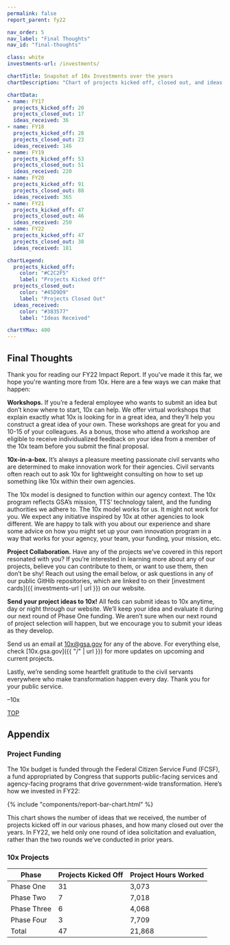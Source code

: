 ```yaml
---
permalink: false
report_parent: fy22

nav_order: 5
nav_label: "Final Thoughts"
nav_id: "final-thoughts"

class: white
investments-url: /investments/

chartTitle: Snapshot of 10x Investments over the years
chartDescription: "Chart of projects kicked off, closed out, and ideas received, by fiscal year from 2017 to 2022"

chartData:
- name: FY17
  projects_kicked_off: 20
  projects_closed_out: 17
  ideas_received: 36
- name: FY18
  projects_kicked_off: 28
  projects_closed_out: 23
  ideas_received: 146
- name: FY19
  projects_kicked_off: 53
  projects_closed_out: 51
  ideas_received: 220
- name: FY20
  projects_kicked_off: 91
  projects_closed_out: 88
  ideas_received: 365
- name: FY21
  projects_kicked_off: 47
  projects_closed_out: 46
  ideas_received: 250
- name: FY22
  projects_kicked_off: 47
  projects_closed_out: 38
  ideas_received: 181

chartLegend:
  projects_kicked_off:
    color: "#C2C2F5"
    label: "Projects Kicked Off" 
  projects_closed_out:
    color: "#45D9D9"
    label: "Projects Closed Out" 
  ideas_received:
    color: "#383577"
    label: "Ideas Received" 

chartYMax: 400
---
```

## Final Thoughts

Thank you for reading our FY22 Impact Report. If you've made it this far, we hope you're wanting more from 10x. Here are a few ways we can make that happen:

**Workshops.** If you’re a federal employee who wants to submit an idea but don’t know where to start, 10x can help. We offer virtual workshops that explain exactly what 10x is looking for in a great idea, and they’ll help you construct a great idea of your own. These workshops are great for you and 10-15 of your colleagues. As a bonus, those who attend a workshop are eligible to receive individualized feedback on your idea from a member of the 10x team before you submit the final proposal.

**10x-in-a-box.** It’s always a pleasure meeting passionate civil servants who are determined to make innovation work for their agencies. Civil servants often reach out to ask 10x for lightweight consulting on how to set up something like 10x within their own agencies.

The 10x model is designed to function within our agency context. The 10x program reflects GSA’s mission, TTS’ technology talent, and the funding authorities we adhere to. The 10x model works for us. It might not work for you. We expect any initiative inspired by 10x at other agencies to look different. We are happy to talk with you about our experience and share some advice on how you might set up your own innovation program in a way that works for your agency, your team, your funding, your mission, etc.

**Project Collaboration.** Have any of the projects we’ve covered in this report resonated with you? If you’re interested in learning more about any of our projects, believe you can contribute to them, or want to use them, then don’t be shy! Reach out using the email below, or ask questions in any of our public GitHib repositories, which are linked to on their [investment cards]({{ investments-url | url }}) on our website.

**Send your project ideas to 10x!** All feds can submit ideas to 10x anytime, day or night through our website. We’ll keep your idea and evaluate it during our next round of Phase One funding. We aren’t sure when our next round of project selection will happen, but we encourage you to submit your ideas as they develop.

Send us an email at 10x@gsa.gov for any of the above. For everything else, check [10x.gsa.gov]({{ "/" | url }}) for more updates on upcoming and current projects.

Lastly, we’re sending some heartfelt gratitude to the civil servants everywhere who make transformation happen every day. Thank you for your public service.

–10x

<div class="display-flex flex-justify-end margin-top-2">
    <a class="usa-button to-top" href="#top">TOP</a>
</div>

<div class="TxBreak TxBreak__accent-green TxBreak__extraWide"></div>

## Appendix

### Project Funding

The 10x budget is funded through the Federal Citizen Service Fund (FCSF), a fund appropriated by Congress that supports public-facing services and agency-facing programs that drive government-wide transformation. Here’s how we invested in FY22:

{% include "components/report-bar-chart.html" %}

This chart shows the number of ideas that we received, the number of projects kicked off in our various phases, and how many closed out over the years. In FY22, we held only one round of idea solicitation and evaluation, rather than the two rounds we’ve conducted in prior years.

<div class="ReportTable">
  <h3 class="ReportTable__heading">10x Projects</h3>

  <table class="usa-table usa-table--borderless">
    <tr>
      <th scope="col">Phase</th>
      <th scope="col">Projects Kicked Off</th>
      <th scope="col">Project Hours Worked</th>
    </tr>
    <tbody>
      <tr>
        <td>Phase One</td>
        <td>31</td>
        <td>3,073</td>
      </tr>
      <tr>
        <td>Phase Two</td>
        <td>7</td>
        <td>7,018</td>
      </tr>
      <tr>
        <td>Phase Three</td>
        <td>6</td>
        <td>4,068</td>
      </tr>
      <tr>
        <td>Phase Four</td>
        <td>3</td>
        <td>7,709</td>
      </tr>
      <tr>
        <td>Total</td>
        <td>47</td>
        <td>21,868</td>
      </tr>
    </tbody>
  </table>
</div>
